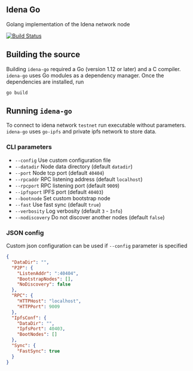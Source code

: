 ## Idena Go

Golang implementation of the Idena network node

[![Build Status](https://travis-ci.com/idena-network/idena-go.svg?branch=master)](https://travis-ci.com/idena-network/idena-go)

## Building the source

Building `idena-go` required a Go (version 1.12 or later) and a C compiler. `idena-go` uses Go modules as a dependency manager. 
Once the dependencies are installed, run

```shell
go build
```

## Running `idena-go`

To connect to idena network `testnet` run executable without parameters. `idena-go` uses `go-ipfs` and private ipfs network to store data.

### CLI parameters

* `--config` Use custom configuration file
* `--datadir` Node data directory (default `datadir`)
* `--port` Node tcp port (default `40404`)
* `--rpcaddr` RPC listening address (default `localhost`)
* `--rpcport` RPC listening port (default `9009`)
* `--ipfsport` IPFS port (default `40403`)
* `--bootnode` Set custom bootstrap node
* `--fast` Use fast sync (default `true`)
* `--verbosity` Log verbosity (default `3` - `Info`)
* `--nodiscovery` Do not discover another nodes (default `false`)

### JSON config

Custom json configuration can be used if `--config` parameter is specified

```json
{
  "DataDir": "",
  "P2P": {
    "ListenAddr": ":40404",
    "BootstrapNodes": [],
    "NoDiscovery": false
  },
  "RPC": {
    "HTTPHost": "localhost",
    "HTTPPort": 9009
  },
  "IpfsConf": {
    "DataDir": "",
    "IpfsPort": 40403,
    "BootNodes": []
  },
  "Sync": {
    "FastSync": true
  }
}
```
